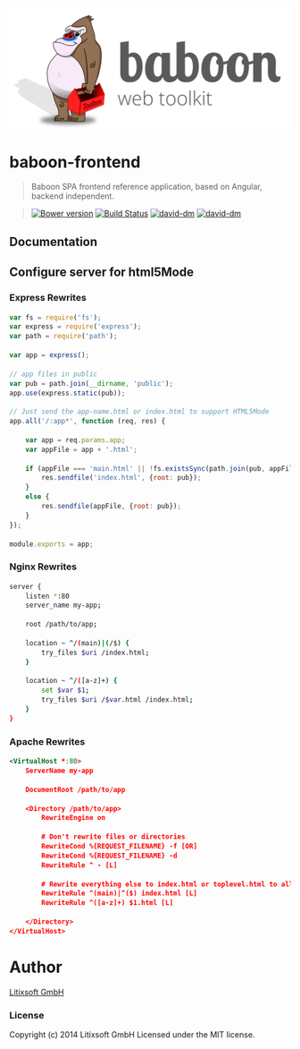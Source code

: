 [![baboon-frontend](app/assets/images/logo.png)](http://baboon.litixsoft.de/products-baboon)

# baboon-frontend
> Baboon SPA frontend reference application, based on Angular, backend independent.

> [![Bower version](https://badge.fury.io/bo/baboon-frontend.svg)](http://badge.fury.io/bo/baboon-frontend)
[![Build Status](https://secure.travis-ci.org/litixsoft/baboon-frontend.svg?branch=master)](https://travis-ci.org/litixsoft/baboon-frontend)
[![david-dm](https://david-dm.org/litixsoft/baboon-frontend.svg?theme=shields.io)](https://david-dm.org/litixsoft/baboon-frontend/)
[![david-dm](https://david-dm.org/litixsoft/baboon-frontend/dev-status.svg?theme=shields.io)](https://david-dm.org/litixsoft/baboon-frontend#info=devDependencies&view=table)


## Documentation

## Configure server for html5Mode

### Express Rewrites
```javascript
var fs = require('fs');
var express = require('express');
var path = require('path');

var app = express();

// app files in public
var pub = path.join(__dirname, 'public');
app.use(express.static(pub));

// Just send the app-name.html or index.html to support HTML5Mode
app.all('/:app*', function (req, res) {

    var app = req.params.app;
    var appFile = app + '.html';

    if (appFile === 'main.html' || !fs.existsSync(path.join(pub, appFile ))) {
        res.sendfile('index.html', {root: pub});
    }
    else {
        res.sendfile(appFile, {root: pub});
    }
});

module.exports = app;
```

### Nginx Rewrites

```bash
server {
	listen *:80
	server_name my-app;

    root /path/to/app;

    location ~ ^/(main)|(/$) {
        try_files $uri /index.html;
    }

	location ~ ^/([a-z]+) {
    	set $var $1;
        try_files $uri /$var.html /index.html;
    }
}
```
### Apache Rewrites

```xml
<VirtualHost *:80>
    ServerName my-app

    DocumentRoot /path/to/app

    <Directory /path/to/app>
        RewriteEngine on

        # Don't rewrite files or directories
        RewriteCond %{REQUEST_FILENAME} -f [OR]
        RewriteCond %{REQUEST_FILENAME} -d
        RewriteRule ^ - [L]

        # Rewrite everything else to index.html or toplevel.html to allow html5 state links
        RewriteRule ^(main)|^($) index.html [L]
        RewriteRule ^([a-z]+) $1.html [L]

    </Directory>
</VirtualHost>
```

# Author
[Litixsoft GmbH](http://www.litixsoft.de)

### License
Copyright (c) 2014 Litixsoft GmbH Licensed under the MIT license.
